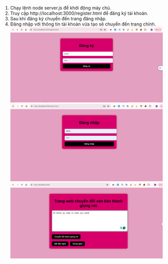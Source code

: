 1. Chạy lệnh node server.js để khởi động máy chủ.
2. Truy cập http://localhost:3000/register.html để đăng ký tài khoản.
3. Sau khi đăng ký chuyển đến trang đăng nhập.
4. Đăng nhập với thông tin tài khoản vừa tạo sẽ chuyển đến trang chính.
![alt text](image.png)
![alt text](image-1.png)
![alt text](image-2.png)
